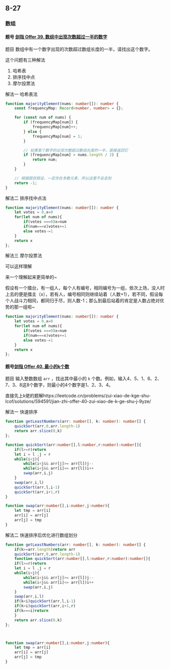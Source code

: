 ## 8-27

### 数组

#### 题号 [剑指 Offer 39. 数组中出现次数超过一半的数字](https://leetcode.cn/problems/shu-zu-zhong-chu-xian-ci-shu-chao-guo-yi-ban-de-shu-zi-lcof/)

题目 数组中有一个数字出现的次数超过数组长度的一半，请找出这个数字。

 

这个问题有三种解法

1. 哈希表
2. 排序找中点
3. 摩尔投票法



解法一 哈希表法

```ts
function majorityElement(nums: number[]): number {
    const frequencyMap: Record<number, number> = {};

    for (const num of nums) {
        if (frequencyMap[num]) {
            frequencyMap[num]++;
        } else {
            frequencyMap[num] = 1;
        }

        // 如果某个数字的出现次数超过数组长度的一半，直接返回它
        if (frequencyMap[num] > nums.length / 2) {
            return num;
        }
    }

    // 根据题目假设，一定存在多数元素，所以这里不会走到
    return -1;
}


```

解法二 排序找中点法

```ts
function majorityElement(nums: number[]): number {
    let votes = 0,x=0
    for(let num of nums){
        if(votes ===0)x=num
        if(num===x)votes+=1
        else votes-=1
    }
    return x
};
```

解法三 摩尔投票法

可以这样理解

来一个理解起来更简单的~

假设有一个擂台，有一组人，每个人有编号，相同编号为一组，依次上场，没人时上去的便是擂主（x），若有人，编号相同则继续站着（人数+1），若不同，假设每个人战斗力相同，都同归于尽，则人数-1；那么到最后站着的肯定是人数占绝对优势的那一组啦~

```ts
function majorityElement(nums: number[]): number {
    let votes = 0,x=0
    for(let num of nums){
        if(votes ===0)x=num
        if(num===x)votes+=1
        else votes-=1
    }
    return x
};
```

#### 题号[剑指 Offer 40. 最小的k个数](https://leetcode.cn/problems/zui-xiao-de-kge-shu-lcof/)

题目 输入整数数组 `arr` ，找出其中最小的 `k` 个数。例如，输入4、5、1、6、2、7、3、8这8个数字，则最小的4个数字是1、2、3、4。

直接先上k佬的题解https://leetcode.cn/problems/zui-xiao-de-kge-shu-lcof/solutions/594591/jian-zhi-offer-40-zui-xiao-de-k-ge-shu-j-9yze/

解法一 快速排序

```ts
function getLeastNumbers(arr: number[], k: number): number[] {
    quickSort(arr,0,arr.length-1)
    return arr.slice(0,k)
};

function quickSort(arr:number[],l:number,r:number):number[]{
    if(l>=r)return
    let i = l ,j = r
    while(i<j){
        while(i<j&& arr[j]>= arr[l])j--
        while(i<j&& arr[i]<= arr[l])i++
        swap(arr,i,j)
    }
    swap(arr,i,l)
    quickSort(arr,l,i-1)
    quickSort(arr,i+1,r)
}

function swap(arr:number[],i:number,j:number){
    let tmp = arr[i]
    arr[i] = arr[j]
    arr[j] = tmp
}
```

解法二 快速排序后优化进行数组划分

```ts
function getLeastNumbers(arr: number[], k: number): number[] {
    if(k>=arr.length)return arr
    quickSort(arr,0,arr.length-1)
    function quickSort(arr:number[],l:number,r:number):number[]{
    if(l>=r)return
    let i = l ,j = r
    while(i<j){
        while(i<j&& arr[j]>= arr[l])j--
        while(i<j&& arr[i]<= arr[l])i++
        swap(arr,i,j)
    }
    swap(arr,i,l)
    if(k<i)quickSort(arr,l,i-1)
    if(k>i)quickSort(arr,i+1,r)
    if(k===i)return
    }
    return arr.slice(0,k)
};



function swap(arr:number[],i:number,j:number){
    let tmp = arr[i]
    arr[i] = arr[j]
    arr[j] = tmp
}
```

